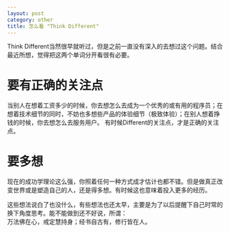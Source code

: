 ```yaml
---
layout: post
category: other
title: 怎么看 "Think Different"
---
```


Think Different当然很早就听过，但是之前一直没有深入的去想过这个问题。结合最近所想，觉得把这两个单词分开看很有必要。

# 要有正确的关注点
当别人在想着工资多少的时候，你去想怎么去成为一个优秀的或有用的程序员；在想着技术细节的同时，不妨也多想些产品的体验细节（极致体验）；在别人想着挣钱的时候，你去想怎么去服务用户。
有时候Different的关注点，才是正确的关注点。

# 要多想
现在的成功学理论这么强，你照着任何一种方式成才估计也都不错。但是做真正改变世界或是塑造自己的人，还是得多想。有时候这也意味着投入更多的经历。

这些想法说白了也没什么，有些想法也还太早，主要是为了以后提醒下自己时常的换下角度思考。能不能做到还不好说，所谓：  
万法佛在心，戒定慧持身；经书自古有，修行皆在人。
